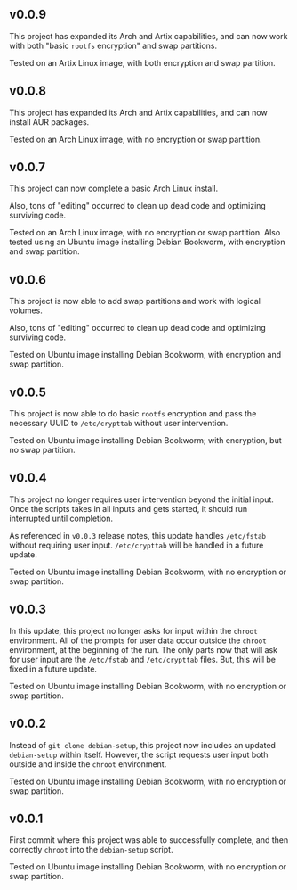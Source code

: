 ## v0.0.9

This project has expanded its Arch and Artix capabilities, and can now work with both "basic `rootfs` encryption" and swap partitions.

Tested on an Artix Linux image, with both encryption and swap partition.

## v0.0.8

This project has expanded its Arch and Artix capabilities, and can now install AUR packages.

Tested on an Arch Linux image, with no encryption or swap partition.

## v0.0.7

This project can now complete a basic Arch Linux install.

Also, tons of "editing" occurred to clean up dead code and optimizing surviving code.

Tested on an Arch Linux image, with no encryption or swap partition. Also tested using an Ubuntu image installing Debian Bookworm, with encryption and swap partition.

## v0.0.6

This project is now able to add swap partitions and work with logical volumes.

Also, tons of "editing" occurred to clean up dead code and optimizing surviving code.

Tested on Ubuntu image installing Debian Bookworm, with encryption and swap partition.

## v0.0.5

This project is now able to do basic `rootfs` encryption and pass the necessary UUID to `/etc/crypttab` without user intervention.

Tested on Ubuntu image installing Debian Bookworm; with encryption, but no swap partition.

## v0.0.4

This project no longer requires user intervention beyond the initial input. Once the scripts takes in all inputs and gets started, it should run interrupted until completion.

As referenced in `v0.0.3` release notes, this update handles `/etc/fstab` without requiring user input. `/etc/crypttab` will be handled in a future update.

Tested on Ubuntu image installing Debian Bookworm, with no encryption or swap partition.

## v0.0.3

In this update, this project no longer asks for input within the `chroot` environment. All of the prompts for user data occur outside the `chroot` environment, at the beginning of the run. The only parts now that will ask for user input are the `/etc/fstab` and `/etc/crypttab` files. But, this will be fixed in a future update.

Tested on Ubuntu image installing Debian Bookworm, with no encryption or swap partition.

## v0.0.2

Instead of `git clone debian-setup`, this project now includes an updated `debian-setup` within itself. However, the script requests user input both outside and inside the `chroot` environment.

Tested on Ubuntu image installing Debian Bookworm, with no encryption or swap partition.

## v0.0.1

First commit where this project was able to successfully complete, and then correctly `chroot` into the `debian-setup` script.

Tested on Ubuntu image installing Debian Bookworm, with no encryption or swap partition.
